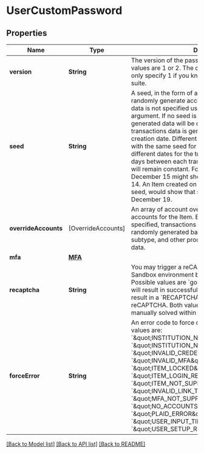# UserCustomPassword

## Properties
Name | Type | Description | Notes
------------ | ------------- | ------------- | -------------
**version** | **String** | The version of the password schema to use, possible values are 1 or 2. The default value is 2. You should only specify 1 if you know it is necessary for your test suite. | [optional] 
**seed** | **String** | A seed, in the form of a string, that will be used to randomly generate account and transaction data, if this data is not specified using the &#x60;override_accounts&#x60; argument. If no seed is specified, the randomly generated data will be different each time.  Note that transactions data is generated relative to the Item&#39;s creation date. Different Items created on different dates with the same seed for transactions data will have different dates for the transactions. The number of days between each transaction and the Item creation will remain constant. For example, an Item created on December 15 might show a transaction on December 14. An Item created on December 20, using the same seed, would show that same transaction occurring on December 19. | 
**overrideAccounts** | [OverrideAccounts] | An array of account overrides to configure the accounts for the Item. By default, if no override is specified, transactions and account data will be randomly generated based on the account type and subtype, and other products will have fixed or empty data. | 
**mfa** | [**MFA**](MFA.md) |  | 
**recaptcha** | **String** | You may trigger a reCAPTCHA in Plaid Link in the Sandbox environment by using the recaptcha field. Possible values are &#x60;good&#x60; or &#x60;bad&#x60;. A value of &#x60;good&#x60; will result in successful Item creation and &#x60;bad&#x60; will result in a &#x60;RECAPTCHA_BAD&#x60; error to simulate a failed reCAPTCHA. Both values require the reCAPTCHA to be manually solved within Plaid Link. | 
**forceError** | **String** | An error code to force on Item creation. Possible values are:  &#x60;\&quot;INSTITUTION_NOT_RESPONDING\&quot;&#x60; &#x60;\&quot;INSTITUTION_NO_LONGER_SUPPORTED\&quot;&#x60; &#x60;\&quot;INVALID_CREDENTIALS\&quot;&#x60; &#x60;\&quot;INVALID_MFA\&quot;&#x60; &#x60;\&quot;ITEM_LOCKED\&quot;&#x60; &#x60;\&quot;ITEM_LOGIN_REQUIRED\&quot;&#x60; &#x60;\&quot;ITEM_NOT_SUPPORTED\&quot;&#x60; &#x60;\&quot;INVALID_LINK_TOKEN\&quot;&#x60; &#x60;\&quot;MFA_NOT_SUPPORTED\&quot;&#x60; &#x60;\&quot;NO_ACCOUNTS\&quot;&#x60; &#x60;\&quot;PLAID_ERROR\&quot;&#x60; &#x60;\&quot;USER_INPUT_TIMEOUT\&quot;&#x60; &#x60;\&quot;USER_SETUP_REQUIRED\&quot;&#x60; | 

[[Back to Model list]](../README.md#documentation-for-models) [[Back to API list]](../README.md#documentation-for-api-endpoints) [[Back to README]](../README.md)


